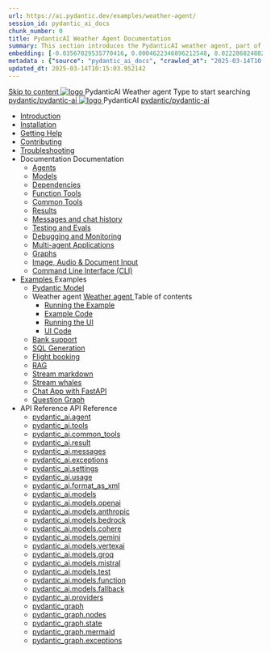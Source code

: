 ```yaml
---
url: https://ai.pydantic.dev/examples/weather-agent/
session_id: pydantic_ai_docs
chunk_number: 0
title: PydanticAI Weather Agent Documentation
summary: This section introduces the PydanticAI weather agent, part of the broader PydanticAI documentation. It provides links to various helpful resources including installation, support, contributing guidelines, and troubleshooting.
embedding: [-0.03567029535770416, 0.0004622346896212548, 0.022286824882030487, -0.02252860739827156, 0.008832238614559174, 0.013938154093921185, -0.02813231572508812, 0.005148583557456732, 0.008035772480070591, 0.023865533992648125, 0.009799376130104065, -0.07668828964233398, -0.037149447947740555, -0.04423230513930321, 0.01803426444530487, 0.006883741356432438, -0.016043100506067276, 0.014492835849523544, -0.005472147837281227, 0.04935244470834732, 0.042354922741651535, -0.009216248989105225, 0.002478289185091853, 0.016910679638385773, -0.0026525161229074, 0.0054472582414746284, 0.0008902462432160974, 0.05626463145017624, 0.027065619826316833, -0.03706411272287369, 0.03945351019501686, -0.014990626834332943, -0.029327014461159706, -0.0004211224731989205, 0.03268354758620262, 0.019058292731642723, 0.0054437024518847466, 0.009877599775791168, -0.012743455357849598, 0.024576663970947266, 0.027008729055523872, -0.06752893328666687, 0.04272470995783806, -0.002673849929124117, -0.06434307247400284, 0.018219158053398132, 0.0012302554678171873, 0.03908372297883034, 0.018148045986890793, -0.004010775126516819, -0.0767451822757721, 0.001288923667743802, -0.04480120912194252, -0.005749488715082407, -0.02272772416472435, 0.0012240330688655376, -0.024633554741740227, 0.027236290276050568, 0.008284668438136578, -0.03902683034539223, 0.020736560225486755, -0.002899633953347802, -0.027307404205203056, 0.06570844352245331, -0.032256871461868286, 0.0009733596234582365, -0.05066092312335968, 0.019314298406243324, -0.0682116225361824, -0.02584247477352619, 0.04087577015161514, 0.03248443081974983, -0.021077902987599373, -0.08169464766979218, -0.022187266498804092, -0.030749274417757988, 0.027321627363562584, 0.07304730266332626, -0.012430557981133461, -0.0616123303771019, -0.0065992893651127815, 0.036096975207328796, -0.004508566111326218, -0.0030525268521159887, -0.0205801110714674, -0.03140351548790932, -0.022613944485783577, 0.0027574077248573303, -0.016227994114160538, -0.025373129174113274, -0.004110333044081926, 0.010866071097552776, -0.03086305595934391, 0.0055183712393045425, 0.0974532961845398, 0.027506520971655846, -0.0011280304752290249, -0.016099989414215088, 0.010126495733857155, 0.011143412441015244, 0.017863593995571136, -0.04426075145602226, -0.05620773881673813, 0.038657043129205704, 0.02944079414010048, -0.011008297093212605, 0.005827712826430798, -0.018475165590643883, -0.020878786221146584, 0.009123802185058594, -0.12356600165367126, -0.01992587186396122, -0.027236290276050568, 0.032598212361335754, -0.07008900493383408, 0.02604159153997898, 0.015388860367238522, -0.008647345006465912, 0.011641203425824642, -0.045739900320768356, -0.027278957888484, 0.009927378967404366, 0.03615386411547661, 0.020537443459033966, 0.031801749020814896, 0.013269691728055477, -0.02025299146771431, -0.03925439342856407, -0.030635494738817215, -0.005824157036840916, 0.015061739832162857, 0.005123693961650133, 0.013966599479317665, -0.015403082594275475, -0.007751320488750935, -0.011321194469928741, -0.031431958079338074, -0.008426894433796406, -0.028871890157461166, 0.049523115158081055, 0.04212735965847969, -0.013980821706354618, -0.0014329275581985712, 0.04360651224851608, -0.034873832017183304, -0.0022471717093139887, -0.022244155406951904, 0.00467212637886405, -0.0378890223801136, 0.0074953134171664715, 0.04531322419643402, 0.023410409688949585, -0.03137506917119026, -0.024903783574700356, -0.03171641007065773, 0.02187436819076538, 0.032598212361335754, 0.017820926383137703, 0.016953347250819206, -0.05788600817322731, -0.016569336876273155, 0.04389096423983574, -0.04884042963385582, -0.01139941904693842, -0.02720784582197666, -0.017237799242138863, -0.03882771357893944, -0.00025378461577929556, -0.056093957275152206, -0.061953671276569366, -0.024519773200154305, -0.0271509550511837, -0.005429479759186506, 0.0016818231670185924, 0.02414998598396778, -0.023467300459742546, -0.016242215409874916, -0.021575693041086197, 0.0011973656946793199, -0.04471587389707565, -0.02338196523487568, -0.008106885477900505, -0.02214459702372551, -0.03305333852767944, -0.007673095911741257, -0.019115183502435684, 0.011598535813391209, 0.014187050051987171, -0.030095035210251808, 0.0631483718752861, 0.006915742065757513, 0.02975369244813919, 0.03387824818491936, 0.016981791704893112, 0.002012498676776886, -0.042042024433612823, 0.06843917816877365, -0.01087318267673254, 0.024249544367194176, 0.019300077110528946, -0.004497899208217859, 0.0013244801666587591, 0.04147312045097351, 0.018859175965189934, 0.004661459010094404, -0.03908372297883034, 0.019755199551582336, 0.00431300513446331, -0.018219158053398132, -0.015189743600785732, 0.05435880273580551, -0.052908096462488174, 0.024533996358513832, -0.027719859033823013, -0.03157418593764305, -0.007008189335465431, -0.05566728115081787, 0.01272923219949007, -0.00794332567602396, 0.0550699308514595, -0.03953884541988373, 0.05956427380442619, 0.014144381508231163, -0.015730202198028564, -0.013717703521251678, 0.003914772532880306, 0.05526904761791229, -0.04829997196793556, 0.023680638521909714, 0.016640448942780495, 0.011683871038258076, 0.018773840740323067, -0.007338864728808403, -0.011669648811221123, 0.016199547797441483, -0.0464794784784317, 0.00969981774687767, -0.004579679109156132, 0.0034240924287587404, -0.0038792158011347055, -0.012117660604417324, 0.0164128877222538, 0.005881047807633877, 0.005994828417897224, 0.022443272173404694, 0.008419782854616642, -0.017294690012931824, -0.04827152565121651, 0.04744661599397659, 0.03868548944592476, 0.04656481370329857, -0.020423661917448044, 0.0014835955807939172, -0.019385412335395813, -0.008113997057080269, -0.019627196714282036, -0.016981791704893112, 0.011107855476439, -0.02831720933318138, 8.066884765867144e-05, -0.002965413499623537, -0.005077470559626818, -0.018660059198737144, -0.005347699858248234, -0.011890098452568054, -0.02442021481692791, -0.004647236783057451, 0.015047517605125904, -0.05057558789849281, -0.040335312485694885, 0.03080616518855095, 0.040335312485694885, 0.06485508382320404, -0.015843983739614487, -0.041956689208745956, 0.020622778683900833, -0.005020579788833857, 0.0323137603700161, 0.00724286213517189, 0.0034009807277470827, -0.008768237195909023, -0.005009912885725498, 0.04374873638153076, 0.027037175372242928, 0.007189527619630098, 0.04153000935912132, -0.005109471268951893, -0.011498977430164814, -0.00878957100212574, -0.01302079576998949, 0.03035104088485241, 0.019257409498095512, 0.024334879592061043, -0.03589785844087601, 0.013739037327468395, -0.009244694374501705, 0.062408797442913055, 0.03450404107570648, 0.03217153623700142, -0.030976835638284683, 0.05242452770471573, 0.013141687959432602, -0.029014116153120995, 0.0001674489612923935, 0.001256922842003405, 0.007395755033940077, -0.0059059374034404755, -0.017820926383137703, 0.05586639791727066, -0.04056287184357643, -0.035784076899290085, 0.03959573432803154, -0.005962827708572149, -0.03390669450163841, -0.011065187864005566, -0.03638142719864845, 0.0661635622382164, -0.012565672397613525, 0.050035130232572556, -0.03430492803454399, -0.05717487633228302, -0.04943777993321419, 0.03968106955289841, 0.03413425385951996, -0.06394483894109726, -0.001478262129239738, 0.024889560416340828, -0.002400064840912819, -0.030322596430778503, -0.017820926383137703, 0.01009093876928091, -0.029412349686026573, -0.005273031070828438, 0.03521517291665077, -0.003233865136280656, -0.034674715250730515, -0.012643896974623203, 0.015616421587765217, -0.009977158159017563, 0.04005086049437523, -0.060588303953409195, -0.049124881625175476, -0.04858442395925522, -0.034276481717824936, -0.013120354153215885, 0.0012338111409917474, 0.015801316127181053, 0.01908673718571663, -5.944605072727427e-05, -0.002016054466366768, -0.0021369466558098793, -0.00647839717566967, 0.014691952615976334, 0.03248443081974983, -0.019684087485074997, -0.008931796997785568, -0.0027662969660013914, -0.004177890717983246, -0.031204398721456528, 0.022898396477103233, -0.058824699372053146, -0.004409007728099823, 0.006023273803293705, 0.002252505160868168, -8.772459113970399e-05, 0.02350996807217598, -0.01954186148941517, -0.034731604158878326, 0.00330497813411057, -0.002227615797892213, 0.01381015032529831, -0.005856158211827278, -0.021845923736691475, -0.0189445111900568, -0.02030988223850727, -0.05074625834822655, -0.022869950160384178, 0.005738821811974049, 0.0017413803143426776, 0.03530050814151764, 0.014208383858203888, 0.008277556858956814, 0.0009280250524170697, 0.016199547797441483, 0.059621166437864304, 0.024505550041794777, -0.010282943956553936, 0.011918543837964535, 0.011534533463418484, 0.04471587389707565, 0.06451374292373657, -0.04030686616897583, -0.013888374902307987, 0.002951190806925297, 0.02077922783792019, -0.000387343781767413, -0.005827712826430798, 0.012971016578376293, 0.06394483894109726, 0.003726322902366519, -0.01635599695146084, 0.01120030228048563, -0.019755199551582336, 0.011506088078022003, 0.0006551287951879203, 0.024747334420681, 0.06166921928524971, 0.030095035210251808, -0.0038863271474838257, -0.03456093370914459, 0.03444715216755867, -0.038116585463285446, 0.026610495522618294, -0.029526131227612495, -0.02402198128402233, -0.041245557367801666, -0.0011458087246865034, 0.011598535813391209, 0.0189445111900568, 0.03692188486456871, -0.026937616989016533, -0.07333175837993622, -0.02265661209821701, -0.013070574961602688, -0.06383105367422104, 0.0467354841530323, 0.05984872579574585, -0.02944079414010048, 0.007079302333295345, -0.04383407160639763, 0.002712962217628956, 0.009159358218312263, 0.0497506782412529, 0.004753906279802322, 0.01692490093410015, -0.03305333852767944, 0.010119384154677391, 0.030123479664325714, 0.02247171849012375, 0.00515925046056509, 0.0310621727257967, -0.04352117329835892, -0.03274044021964073, 0.028174983337521553, -0.006940631661564112, -0.024647776037454605, 0.015346191823482513, -0.036637432873249054, -0.024235321208834648, -0.029668357223272324, -0.003132529091089964, -0.009450921788811684, -0.018332939594984055, 0.02578558586537838, -0.01745113730430603, -0.04485810175538063, 0.074242003262043, -0.0009209137642756104, 0.049267109483480453, 0.017863593995571136, 0.04721905291080475, 0.02181747741997242, -0.05418812856078148, 0.022841505706310272, -0.02671005390584469, -0.003470315830782056, 0.04921021685004234, -0.0070366342552006245, 0.01770714484155178, 0.0006702403188683093, 0.02800431102514267, -0.03342312574386597, 0.003520095022395253, -0.015246633440256119, -0.028217650949954987, -0.01692490093410015, 0.028374100103974342, 0.018148045986890793, -0.026994505897164345, 0.003098750254139304, 0.03959573432803154, -0.02409309521317482, -0.0064890640787780285, 0.0115558672696352, -0.00920913740992546, 0.06678935885429382, -0.02194548211991787, -0.03535740077495575, 0.009906045161187649, 0.018532056361436844, -0.014414611272513866, 0.013269691728055477, 0.04807240888476372, -0.018005819991230965, 0.02853054739534855, 0.0171809084713459, -0.05211162939667702, 0.0052979206666350365, -0.013618145138025284, -0.002951190806925297, 0.008483784273266792, -0.03874237835407257, -0.012850124388933182, 0.04565456509590149, 0.01038250233978033, -0.039624180644750595, 0.002640071325004101, -0.000783132272772491, -0.004906799178570509, 0.026326043531298637, -0.04172912612557411, -0.007722875103354454, -0.00649261986836791, 0.032598212361335754, 0.022485939785838127, 0.018247604370117188, -0.008803793229162693, 0.03424803540110588, -0.004270337522029877, 0.004302338231354952, 0.02136235497891903, -0.026937616989016533, -0.005401034839451313, 0.019428079947829247, 0.011470532044768333, -0.02076500467956066, -0.030948391184210777, -0.0424402579665184, -0.017152464017271996, -0.016697339713573456, 0.018404051661491394, 0.008448228240013123, 0.015673311427235603, -0.004337894730269909, -0.0656515508890152, 0.019100960344076157, 0.008938907645642757, -0.005386812146753073, -0.027691414579749107, -0.027947422116994858, -0.004768128506839275, 0.018133822828531265, -0.03137506917119026, 0.004960133694112301, 0.001126252580434084, 0.022585498169064522, 0.004729016683995724, 0.0070224120281636715, -0.01693912409245968, 0.016640448942780495, 0.08368581533432007, -0.025486910715699196, 0.016981791704893112, -0.022187266498804092, 0.01679689809679985, 0.02924167923629284, -0.015033294446766376, -0.01648399978876114, 0.01494795922189951, 0.0015147075755521655, 0.00460456870496273, -0.020423661917448044, 0.017166685312986374, 0.01985475793480873, -0.01921474188566208, 0.03439026325941086, 0.033252451568841934, -0.0341058112680912, -0.043009161949157715, 0.003614319721236825, -0.001912940526381135, -0.004700571298599243, -0.028288763016462326, -0.011833208613097668, -0.010631398297846317, 0.001909384853206575, -0.0020018317736685276, -0.034617822617292404, -0.016427110880613327, 0.01550264097750187, -0.02754918858408928, -0.014763065613806248, 0.0023680638987571, 0.010204720310866833, -0.03638142719864845, 0.011548756621778011, -0.0004991245805285871, 0.011093633249402046, 0.014179938472807407, -0.0039787739515304565, 0.021277019754052162, -0.021134793758392334, -0.012821679934859276, -0.0171809084713459, -0.02649671584367752, 0.007616205606609583, 0.043464284390211105, -0.010105161927640438, -0.04858442395925522, 0.020622778683900833, -0.0011564756277948618, -0.036239199340343475, -0.024405991658568382, 0.02025299146771431, 0.006641956977546215, -0.004305894020944834, 0.007132636848837137, 0.015915095806121826, -0.03131818026304245, -0.02019610069692135, -0.027904752641916275, -0.02345307730138302, -0.009842043742537498, -0.024192653596401215, -0.016427110880613327, 0.03888460621237755, -0.04829997196793556, 0.01510440744459629, 0.059621166437864304, -0.03621075674891472, -0.002951190806925297, 0.009714039973914623, 0.024107318371534348, -0.006922853644937277, -0.0014551504282280803, -0.010930072516202927, -0.01861739158630371, -0.038059692829847336, -0.02671005390584469, -0.004309449810534716, -0.03342312574386597, 0.0411602221429348, 0.03925439342856407, 0.018446721136569977, -0.010695399716496468, 0.0037441011518239975, 0.001251589390449226, -0.020807672291994095, -0.005657041445374489, -0.033963583409786224, 0.016654672101140022, 0.02278461493551731, -0.0010711400536820292, -0.014556837268173695, 0.03393513709306717, -0.011733650229871273, -0.01947074756026268, 0.002167169703170657, 0.01972675509750843, -0.007793988101184368, 0.005233919247984886, 0.008057106286287308, 0.015246633440256119, 0.0036036528181284666, 0.022173043340444565, -0.013632368296384811, 0.010034048929810524, -0.025814030319452286, -0.02818920463323593, 0.03658054396510124, -0.05054714158177376, 0.030294151976704597, 0.013056352734565735, -0.02833143249154091, -0.01947074756026268, 0.029071006923913956, 0.04252559319138527, 0.03632453456521034, 0.015317747369408607, 0.02167525142431259, -0.01939963549375534, 0.017166685312986374, 0.025828253477811813, 0.04335050284862518, 0.0005933493375778198, -0.0010835848515853286, 0.011904321610927582, -0.06661868840456009, -0.022500162944197655, 0.02696606144309044, -0.024121539667248726, 0.013923931866884232, -0.07099924981594086, 0.02032410353422165, 0.07043034583330154, -0.012302554212510586, 0.014891068451106548, 0.015872428193688393, -0.0035929859150201082, 0.04938088729977608, 0.014677729457616806, -0.013682147487998009, 0.010247387923300266, 0.008910463191568851, -0.005916604306548834, 0.025486910715699196, -0.024519773200154305, 0.01856050081551075, -0.012487447820603848, -0.13118931651115417, -0.027634523808956146, 0.017351578921079636, 0.009109579026699066, -0.01325546856969595, -0.0164128877222538, -0.0012258108472451568, -0.0010498061310499907, 0.013390583917498589, 0.034617822617292404, -0.035584960132837296, -0.02161836065351963, 0.007587760221213102, -0.026553606614470482, 0.00022467273811344057, -0.02871544286608696, 0.0072961971163749695, 0.002887189155444503, 0.009244694374501705, -0.012686564587056637, -0.028544770553708076, -0.030436377972364426, 0.032911110669374466, -0.016512446105480194, 0.008313112892210484, -0.011250081472098827, -0.032199978828430176, -0.030521713197231293, 0.017038682475686073, -0.018076932057738304, -0.01706712692975998, 0.008604676462709904, 0.0016089322743937373, 0.015573753975331783, -0.01621377095580101, 0.01634177379310131, -0.015659090131521225, -0.05478547886013985, 0.024576663970947266, -0.015203965827822685, 0.0030045255552977324, -0.013909708708524704, -0.017892038449645042, -0.01169098261743784, -0.0036036528181284666, -0.011150523088872433, -0.04272470995783806, 0.0244913287460804, 0.040676653385162354, -0.028359876945614815, -0.01595776341855526, -0.004124555736780167, 0.012757677584886551, -0.004874798469245434, -0.015445750206708908, 0.001275590038858354, -0.002782297320663929, 0.005191251169890165, -0.0012738121440634131, -0.018076932057738304, 0.0028782999143004417, -0.006823295261710882, 0.0059059374034404755, -0.025430019944906235, 0.035328954458236694, 0.003893438493832946, -0.017337357625365257, 0.02358108200132847, -0.018247604370117188, -0.035385843366384506, -0.0007382421754300594, -0.014805733226239681, -0.0027307404670864344, 0.0035112060140818357, 0.025316238403320312, 0.004469453822821379, -0.032911110669374466, 0.0029334125574678183, -0.017408469691872597, 0.021973926573991776, -0.0022116152103990316, 0.003370757680386305, -0.01652666926383972, -0.010567396879196167, 0.00618683360517025, 0.011292749084532261, -0.011562978848814964, 0.01646977849304676, -0.016782674938440323, -0.0446874275803566, -0.04198513180017471, -0.058113567531108856, 0.0011849208967760205, 0.012501670978963375, -0.012103437446057796, 0.022286824882030487, -0.021077902987599373, 0.010951407253742218, -0.09688439220190048, -0.003726322902366519, -0.015986209735274315, -0.008576232008635998, 0.04488654434680939, -0.039225947111845016, 0.0034329816699028015, 0.020139209926128387, 0.002725407015532255, -0.01602887734770775, 0.00444456422701478, 0.0008738013566471636, -0.03928283974528313, -0.016981791704893112, 0.03478849306702614, -0.032655104994773865, 0.04980756714940071, -0.0028587437700480223, 0.019371189177036285, 0.007203749846667051, -0.022229934111237526, -0.000991137814708054, -0.012963905930519104, 0.03993707895278931, -0.04807240888476372, -0.002992080757394433, 0.002302284352481365, 0.033764466643333435, 0.04283849149942398, 0.009187803603708744, -0.033764466643333435, -0.032854221761226654, -0.00011855875345645472, 0.02786208502948284, -0.013831484131515026, 0.047759510576725006, 0.0021742808166891336, 0.04608124494552612, 0.010012715123593807, -0.012195885181427002, 0.009721151553094387, -0.009898933582007885, 0.023737529292702675, 0.0064499517902731895, 0.03242754191160202, 0.012857235968112946, -0.014243939891457558, -0.002081834012642503, -0.020096542313694954, 0.018645836040377617, 0.017934706062078476, 0.04511410742998123, 0.015516863204538822, 0.00969981774687767, 0.014272385276854038, 0.03515828400850296, -0.049665339291095734, 0.024562440812587738, 0.0069086309522390366, 0.008654455654323101, -0.002462288597598672, 0.0033867580350488424, -0.012274108827114105, -0.02389397844672203, -0.03191552683711052, 0.004039220046252012, -0.041131775826215744, 0.006830406840890646, -0.007822433486580849, -0.02018187753856182, -0.01371059287339449, 0.026653164997696877, 0.006272169295698404, -0.023296628147363663, -0.004782351199537516, 0.016099989414215088, 0.01117185689508915, 0.009159358218312263, -0.009600259363651276, -0.035784076899290085, 0.04323672130703926, -0.03820192068815231, -0.026141149923205376, 0.02807542495429516, -0.017678700387477875, -0.011406530626118183, -0.013291025534272194, -0.029213232919573784, 0.0011244748020544648, -0.015090185217559338, 0.01169098261743784, -0.016057321801781654, 0.0131914671510458, 0.0007946881232783198, -0.016327552497386932, 0.016071544960141182, -0.021973926573991776, 0.013091908767819405, 0.011207413859665394, 0.014151493087410927, 0.04827152565121651, 0.020935676991939545, -0.016057321801781654, 0.029383905231952667, -0.02167525142431259, 0.03993707895278931, -0.014848400838673115, -0.043009161949157715, -0.009977158159017563, 0.009010020643472672, 0.010218942537903786, 0.012530116364359856, -0.0049494667910039425, -0.009856265969574451, -0.019627196714282036, -0.015602199360728264, 0.06758582592010498, 0.005390367936342955, -0.05384678766131401, 0.0015964875929057598, 0.031147507950663567, -0.028374100103974342, -0.008355781435966492, 0.03862859681248665, -0.007872212678194046, -0.009664260782301426, -0.015986209735274315, -0.0014684840571135283, -0.01796315237879753, -0.00993449054658413, 0.009948712773621082, 0.002862299559637904, -0.04107488691806793, 0.03959573432803154, 0.0010346946073696017, -0.012544338591396809, 0.031744856387376785, -0.01848938874900341, 0.0033583128824830055, 0.003578763222321868, 0.020949898287653923, -0.002956524258479476, -0.02676694467663765, -0.009770930744707584, -0.039169058203697205, -0.002396509051322937, 0.0010782512836158276, 0.010041159577667713, 0.0007164637790992856, -0.0036943219602108, 0.027165178209543228, -0.026525160297751427, -0.003096972592175007, 0.02949768491089344, -0.008163776248693466, 0.04687770828604698, -0.010275833308696747, -0.05313565582036972, -0.008931796997785568, -0.02141924574971199, 0.0008915796061046422, 0.049124881625175476, 0.0007871323614381254, -0.028502102941274643, 0.0014791510766372085, -0.01419416069984436, -0.021134793758392334, -0.006727292668074369, -0.012551450170576572, -0.0030400820542126894, -0.006531731691211462, 0.01240211259573698, 0.039169058203697205, 0.0253873523324728, 0.026283375918865204, 0.07515224814414978, 0.06132787838578224, -0.0042525590397417545, -0.030265705659985542, 0.012608340010046959, -0.01262967474758625, -0.01038250233978033, 0.010482060723006725, 0.019954316318035126, 0.05080315098166466, -0.005383256357163191, -0.001615154673345387, 0.014400389045476913, -0.026254931464791298, 0.032455988228321075, 0.027051396667957306, -0.015289301984012127, -0.00794332567602396, 0.046394143253564835, -0.005674819927662611, 0.029327014461159706, 0.03495916724205017, 0.0030685272067785263, 0.006641956977546215, -0.00920913740992546, 0.017422692850232124, 0.025316238403320312, 0.01712401770055294, -0.022116152569651604, 0.0009000243153423071, 0.04130245000123978, -0.018219158053398132, -0.0252593494951725, 0.026013147085905075, 0.019627196714282036, -0.014592394232749939, 0.0029174122028052807, -0.0016764897154644132, 0.0005160139407962561, -0.01201810222119093, 0.01966986432671547, -0.031033726409077644, 0.00019833869009744376, -0.03165952116250992, -0.01354703214019537, -0.015929318964481354, -0.020750783383846283, -0.016967568546533585, -0.004309449810534716, 0.014400389045476913, 0.01966986432671547, 0.012914126738905907, -0.000678240554407239, 0.02487533912062645, 0.011513199657201767, -0.021533025428652763, 0.009614481590688229, -0.02696606144309044, -0.012181662023067474, 0.036637432873249054, -0.005984161514788866, 0.025799807161092758, 0.01901562511920929, 0.0190725140273571, -0.022429050877690315, -0.01739424653351307, 0.018375607207417488, 0.006961965933442116, -0.01999698393046856, 0.00605527451261878, 0.022087708115577698, 0.04383407160639763, 0.03885615989565849, -0.004572567995637655, -0.028146537020802498, -0.0071859718300402164, 0.028800778090953827, 0.028359876945614815, -0.01234522182494402, 0.02240060456097126, -0.007993104867637157, 0.02409309521317482, 0.005589484237134457, -0.015189743600785732, 0.01348303072154522, 0.009970046579837799, 0.018603168427944183, -0.0044765654020011425, -0.0022365048062056303, -0.007545092608779669, -0.03276888653635979, 0.004145889542996883, -0.009081133641302586, 0.0186885055154562, 0.02460510842502117, -0.028174983337521553, 0.01985475793480873, 1.4750397895113565e-05, 0.006545954383909702, -0.01348303072154522, -0.007722875103354454, -0.0244913287460804, -0.015417304821312428, 0.003584096673876047, -0.025373129174113274, -0.034219589084386826, 0.00931580737233162, 0.004743239376693964, -0.00905268918722868, 0.019385412335395813, -0.01615688018500805, -0.030578603968024254, -0.03817347437143326, -0.008995798416435719, 0.010275833308696747, 0.023424632847309113, 0.024107318371534348, -0.0017840481596067548, -0.003265865845605731, -0.0026969616301357746, 0.007473979610949755, -0.009657149203121662, -0.0018684949027374387, 0.01005538273602724, -0.034873832017183304, 0.02689494751393795, 0.021902814507484436, 0.0023538414388895035, 0.009685594588518143, 0.012487447820603848, 0.005440146662294865, -0.0006871296791359782, -0.06508264690637589, 0.03293955698609352, 0.019314298406243324, -0.02598470076918602, -0.023282406851649284, 0.016327552497386932, 0.0037014333065599203, 0.015787092968821526, 0.009138024412095547, -0.04616658017039299, -0.006670402362942696, -0.03319556266069412, -5.0751368689816445e-05, 0.008099773898720741, 0.018318716436624527, 0.007751320488750935, 0.01836138404905796, 0.010211830958724022, -0.032854221761226654, 0.0009120246395468712, 0.00023845088435336947, 0.012608340010046959, -0.009465144015848637, 0.018588947132229805, 0.01354703214019537, -0.0213481318205595, 0.018446721136569977, -0.045939017087221146, -0.010439393110573292, -0.07412822544574738, 0.001980497967451811, 0.0018187158275395632, -0.04153000935912132, -0.012942572124302387, -0.02043788507580757, -0.0018133822595700622, -0.011911432258784771, 0.02227260172367096, -0.020295659080147743, 0.00797888170927763, -0.0024676222819834948, 0.000537792278919369, -0.005081025883555412, 0.09256072342395782, -0.008746902458369732, -0.029981253668665886, 0.02018187753856182, 0.021575693041086197, 0.00797888170927763, 0.009977158159017563, 0.011314082890748978, -0.008754014037549496, -0.033764466643333435, -0.01934274472296238, 0.022741947323083878, 0.0028676330111920834, -0.0171809084713459, 0.017337357625365257, -0.016313329339027405, -0.0034365372266620398, 0.017764035612344742, 0.021604139357805252, 2.9611910576932132e-05, 0.01757914200425148, 0.035328954458236694, -0.038258809596300125, -0.01836138404905796, 0.018916066735982895, 0.0015075962292030454, 0.00800732709467411, -0.03973796218633652, 0.025174012407660484, 0.04406163468956947, 0.013561255298554897, -0.05396056920289993, -0.009109579026699066, 0.00398588553071022, -0.027648746967315674, 0.042354922741651535, 0.0018142712069675326, -0.020821895450353622, -0.02025299146771431, 0.01972675509750843, 0.019968539476394653, 0.011314082890748978, -0.02396509237587452, -0.008213555440306664, 0.0027591856196522713, 0.011676759459078312, 0.039311282336711884, -0.026738500222563744, 0.0033529794309288263, 0.0038365479558706284, -0.021504580974578857, 0.023467300459742546, 7.239084516186267e-05, -0.013141687959432602, -0.016256438568234444, -0.018475165590643883, -0.006869518663734198, 0.06804094463586807, 0.030834609642624855, 0.02547268755733967, -0.030891500413417816, 0.0023218404967337847, 0.0017769368132576346, 0.0384010374546051, -0.015858205035328865, -0.05543971806764603, 0.009230471216142178, -0.006720181554555893, -0.00263829343020916, 0.04061976447701454, -0.008668678812682629, 0.011484754271805286, 0.008896240033209324, 0.0071468595415353775, 0.015232411213219166, 0.03163107484579086, 0.0033529794309288263, 0.006993966642767191, 0.02110634744167328, 0.04340739548206329, -6.161277269711718e-05, -0.018119599670171738, -0.011058076284825802, 0.029383905231952667, -0.014990626834332943, -0.024761557579040527, 0.009650038555264473, 0.00556815043091774, -0.032256871461868286, 0.007189527619630098, 0.0035325398202985525, 0.018261825665831566, -0.029526131227612495, 0.03458938002586365, 0.0027662969660013914, 0.022258378565311432, -0.017536474391818047, 0.018048487603664398, 0.0013635923387482762, 0.02742118574678898, 0.002682739170268178, 0.008647345006465912, -0.04238336533308029, 0.01582976058125496, -0.007822433486580849, 0.021860145032405853, 0.0031129729468375444, -0.013127465732395649, -0.018844952806830406, 0.01692490093410015, 0.0289145577698946, 0.012658119201660156, 0.022741947323083878, -0.009728262200951576, -0.017351578921079636, 0.005237474571913481, -0.012167439796030521, -0.01646977849304676, -0.020793450996279716, -0.021860145032405853, -0.0047147939912974834, -0.015317747369408607, -0.019968539476394653, -0.018261825665831566, 0.005692597944289446, 0.03086305595934391, 0.007865101099014282, -0.015360414981842041, -0.005895270500332117, -0.018972957506775856, 0.0072606406174600124, 0.01750802807509899, 0.0042170025408267975, -0.011122077703475952, -0.008931796997785568, -0.017294690012931824, 0.008170886896550655, -0.013660813681781292, -0.032199978828430176, 0.008341558277606964, 0.00011966990132350475, 0.020139209926128387, 0.03131818026304245, -0.04130245000123978, 0.009891822934150696, -0.025543801486492157, 0.009322918020188808, -0.004362784326076508, -0.0033245342783629894, 0.0212201289832592, -0.020068097859621048, 0.00797177106142044, 0.011506088078022003, 0.021774809807538986, 0.020679669454693794, -0.055581945925951004, 0.006787738762795925, -0.03191552683711052, -0.019655641168355942, -0.010147829540073872, -0.003265865845605731, 0.003370757680386305, -0.009159358218312263, 0.0002655627322383225, 0.010766512714326382, 0.012743455357849598, 0.024861115962266922, 0.019100960344076157, 0.028743887320160866, -0.005397479049861431, 0.01875961758196354, -0.025017565116286278, 0.0036729881539940834, 0.02116323821246624, 0.03146040439605713, -0.00918069202452898, 0.0052836984395980835, -0.013980821706354618, -0.004377007018774748, -0.003608986269682646, -0.017024459317326546, -0.02343885414302349, 0.009678483940660954, -0.0010666954331099987, 0.005265919957309961, 0.01998276263475418, -0.03035104088485241, -0.016057321801781654, -0.0042916713282465935, -0.03581252321600914, 0.01031850092113018, 0.001144919777289033, 0.016398664563894272, 0.007772654294967651, 0.0066881803795695305, 0.03569874167442322, 0.009479367174208164, -0.024462882429361343, 0.010403836145997047, 0.006759293843060732, -0.02050899900496006, 0.0204521082341671, -0.01530352421104908, -0.010041159577667713, -0.024790002033114433, 0.01679689809679985, 0.008057106286287308, 0.005091693252325058, -0.0025902921333909035, -0.00558237312361598, -0.0068730744533240795, -0.004416119307279587, -0.0018124934285879135, 0.013831484131515026, 0.025572245940566063, 0.010546062141656876, 0.012700787745416164, -0.0029458573553711176, 0.008832238614559174, -0.021917035803198814, -0.016896456480026245, 0.013241246342658997, 0.010204720310866833, -0.017138240858912468, 0.01175498403608799, -0.005091693252325058, 0.024533996358513832, -0.016683116555213928, 0.005525482352823019, 0.018446721136569977, 0.03222842514514923, -0.013106131926178932, -0.00047823513159528375, -0.022585498169064522, -0.008377115242183208, -0.022670835256576538, -0.021390799432992935, 0.00731041980907321, 0.0424402579665184, -0.013653702102601528, -0.011925655417144299, 0.02077922783792019, -0.015346191823482513, 0.017280466854572296, -0.02110634744167328, -0.00368721061386168, -0.0032196424435824156, 0.00251384568400681, -0.03131818026304245, 0.01208210363984108, 0.009486478753387928, 0.014414611272513866, -0.008220666088163853, -0.031147507950663567, 0.0028285207226872444, -0.03632453456521034, 0.003057860303670168, -0.0043663401156663895, -0.013852818869054317, 0.016512446105480194, -0.026354489848017693, -0.005081025883555412, 0.005760155618190765, 0.00017756034503690898, 0.013987933285534382, 0.015858205035328865, -0.042354922741651535, -0.0033280898351222277, -0.04514255374670029, -0.007623316720128059, 0.008754014037549496, 0.018062710762023926, -0.00558237312361598, -2.9861917937523685e-05, -0.008547786623239517, 0.004227669909596443, 0.012103437446057796, 0.008690012618899345, -0.0024516216944903135, -0.0330817811191082, 0.002504956442862749, -0.0007400199538096786, -0.00709708034992218, -0.01856050081551075, 0.014386165887117386, 0.01939963549375534, -0.004377007018774748, -0.015403082594275475, 0.0189445111900568, 0.0018596057780086994, 0.05040491744875908, 0.016199547797441483, 0.02305484563112259, -0.015360414981842041, 0.03254132345318794, 0.03111906163394451, -0.0015298190992325544, 0.020565887913107872, 0.006368171889334917, -0.0013555921614170074, -0.012352333404123783, -0.01829027198255062, 0.030294151976704597, 0.012835902161896229, 0.0019040514016523957, 0.02350996807217598, 0.004209891427308321, 0.02507445402443409, -0.04440297558903694, 0.02944079414010048, 0.012210107408463955, -0.00953625701367855, 0.019157851114869118, -0.015787092968821526, 0.0094722555950284, 0.046394143253564835, -0.006400172598659992, 0.025088677182793617, -0.017792480066418648, 0.009550480172038078, 0.003783213207498193, -0.02442021481692791, 0.024064648896455765, 0.00198583141900599, 0.02572869509458542, 0.0002995636314153671, -0.035584960132837296, -0.006773516070097685, 0.008690012618899345, 0.0035627628676593304, 0.008725568652153015, 0.0016035988228395581, 0.03572718799114227, -0.017920484766364098, 0.034162700176239014, -0.013362138532102108, -0.007751320488750935, 0.023026399314403534, 0.022315269336104393, -0.0013538143830373883, -0.026553606614470482, -0.008768237195909023, -0.010624286718666553, -0.04022153094410896, -0.0019342744490131736, 0.012587006203830242, 0.003484538523480296, -0.01863161474466324, -0.010275833308696747, -0.006809072569012642, 0.016569336876273155, 0.005856158211827278, 0.028630105778574944, -0.018204936757683754, -0.006549510173499584, -0.0071468595415353775, -0.0213481318205595, 0.024121539667248726, -0.0411602221429348, 0.019513415172696114, -0.007786876987665892, -0.009806486777961254, -0.0008080218103714287, 0.0186885055154562, -0.012914126738905907, 0.026610495522618294, 0.0030098590068519115, -0.03251287713646889, -0.00709708034992218, 0.006161944009363651, 0.017109794542193413, 0.0015742647228762507, 0.04050598293542862, -0.01659778133034706, -0.02598470076918602, -0.02460510842502117, -0.04323672130703926, 0.013788816519081593, 0.009778041392564774, -0.04903954640030861, 0.020722337067127228, -0.019257409498095512, 0.007857989519834518, 0.006510397884994745, 0.019328521564602852, -0.009927378967404366, -0.018475165590643883, 0.0063397265039384365, -0.0046365694142878056]
metadata : {"source": "pydantic_ai_docs", "crawled_at": "2025-03-14T10:15:03.950549", "url_path": "/examples/weather-agent/", "chunk_size": 4998}
updated_dt: 2025-03-14T10:15:03.952142
---
```

[ Skip to content ](https://ai.pydantic.dev/examples/weather-agent/#running-the-example)
[ ![logo](https://ai.pydantic.dev/img/logo-white.svg) ](https://ai.pydantic.dev/ "PydanticAI")
PydanticAI 
Weather agent 
Type to start searching
[ pydantic/pydantic-ai  ](https://github.com/pydantic/pydantic-ai "Go to repository")
[ ![logo](https://ai.pydantic.dev/img/logo-white.svg) ](https://ai.pydantic.dev/ "PydanticAI") PydanticAI 
[ pydantic/pydantic-ai  ](https://github.com/pydantic/pydantic-ai "Go to repository")
  * [ Introduction  ](https://ai.pydantic.dev/)
  * [ Installation  ](https://ai.pydantic.dev/install/)
  * [ Getting Help  ](https://ai.pydantic.dev/help/)
  * [ Contributing  ](https://ai.pydantic.dev/contributing/)
  * [ Troubleshooting  ](https://ai.pydantic.dev/troubleshooting/)
  * Documentation  Documentation 
    * [ Agents  ](https://ai.pydantic.dev/agents/)
    * [ Models  ](https://ai.pydantic.dev/models/)
    * [ Dependencies  ](https://ai.pydantic.dev/dependencies/)
    * [ Function Tools  ](https://ai.pydantic.dev/tools/)
    * [ Common Tools  ](https://ai.pydantic.dev/common_tools/)
    * [ Results  ](https://ai.pydantic.dev/results/)
    * [ Messages and chat history  ](https://ai.pydantic.dev/message-history/)
    * [ Testing and Evals  ](https://ai.pydantic.dev/testing-evals/)
    * [ Debugging and Monitoring  ](https://ai.pydantic.dev/logfire/)
    * [ Multi-agent Applications  ](https://ai.pydantic.dev/multi-agent-applications/)
    * [ Graphs  ](https://ai.pydantic.dev/graph/)
    * [ Image, Audio & Document Input  ](https://ai.pydantic.dev/input/)
    * [ Command Line Interface (CLI)  ](https://ai.pydantic.dev/cli/)
  * [ Examples  ](https://ai.pydantic.dev/examples/)
Examples 
    * [ Pydantic Model  ](https://ai.pydantic.dev/examples/pydantic-model/)
    * Weather agent  [ Weather agent  ](https://ai.pydantic.dev/examples/weather-agent/) Table of contents 
      * [ Running the Example  ](https://ai.pydantic.dev/examples/weather-agent/#running-the-example)
      * [ Example Code  ](https://ai.pydantic.dev/examples/weather-agent/#example-code)
      * [ Running the UI  ](https://ai.pydantic.dev/examples/weather-agent/#running-the-ui)
      * [ UI Code  ](https://ai.pydantic.dev/examples/weather-agent/#ui-code)
    * [ Bank support  ](https://ai.pydantic.dev/examples/bank-support/)
    * [ SQL Generation  ](https://ai.pydantic.dev/examples/sql-gen/)
    * [ Flight booking  ](https://ai.pydantic.dev/examples/flight-booking/)
    * [ RAG  ](https://ai.pydantic.dev/examples/rag/)
    * [ Stream markdown  ](https://ai.pydantic.dev/examples/stream-markdown/)
    * [ Stream whales  ](https://ai.pydantic.dev/examples/stream-whales/)
    * [ Chat App with FastAPI  ](https://ai.pydantic.dev/examples/chat-app/)
    * [ Question Graph  ](https://ai.pydantic.dev/examples/question-graph/)
  * API Reference  API Reference 
    * [ pydantic_ai.agent  ](https://ai.pydantic.dev/api/agent/)
    * [ pydantic_ai.tools  ](https://ai.pydantic.dev/api/tools/)
    * [ pydantic_ai.common_tools  ](https://ai.pydantic.dev/api/common_tools/)
    * [ pydantic_ai.result  ](https://ai.pydantic.dev/api/result/)
    * [ pydantic_ai.messages  ](https://ai.pydantic.dev/api/messages/)
    * [ pydantic_ai.exceptions  ](https://ai.pydantic.dev/api/exceptions/)
    * [ pydantic_ai.settings  ](https://ai.pydantic.dev/api/settings/)
    * [ pydantic_ai.usage  ](https://ai.pydantic.dev/api/usage/)
    * [ pydantic_ai.format_as_xml  ](https://ai.pydantic.dev/api/format_as_xml/)
    * [ pydantic_ai.models  ](https://ai.pydantic.dev/api/models/base/)
    * [ pydantic_ai.models.openai  ](https://ai.pydantic.dev/api/models/openai/)
    * [ pydantic_ai.models.anthropic  ](https://ai.pydantic.dev/api/models/anthropic/)
    * [ pydantic_ai.models.bedrock  ](https://ai.pydantic.dev/api/models/bedrock/)
    * [ pydantic_ai.models.cohere  ](https://ai.pydantic.dev/api/models/cohere/)
    * [ pydantic_ai.models.gemini  ](https://ai.pydantic.dev/api/models/gemini/)
    * [ pydantic_ai.models.vertexai  ](https://ai.pydantic.dev/api/models/vertexai/)
    * [ pydantic_ai.models.groq  ](https://ai.pydantic.dev/api/models/groq/)
    * [ pydantic_ai.models.mistral  ](https://ai.pydantic.dev/api/models/mistral/)
    * [ pydantic_ai.models.test  ](https://ai.pydantic.dev/api/models/test/)
    * [ pydantic_ai.models.function  ](https://ai.pydantic.dev/api/models/function/)
    * [ pydantic_ai.models.fallback  ](https://ai.pydantic.dev/api/models/fallback/)
    * [ pydantic_ai.providers  ](https://ai.pydantic.dev/api/providers/)
    * [ pydantic_graph  ](https://ai.pydantic.dev/api/pydantic_graph/graph/)
    * [ pydantic_graph.nodes  ](https://ai.pydantic.dev/api/pydantic_graph/nodes/)
    * [ pydantic_graph.state  ](https://ai.pydantic.dev/api/pydantic_graph/state/)
    * [ pydantic_graph.mermaid  ](https://ai.pydantic.dev/api/pydantic_graph/mermaid/)
    * [ pydantic_graph.exceptions  ](https://ai.pydantic.dev/api/pydantic_graph/exceptions/)
